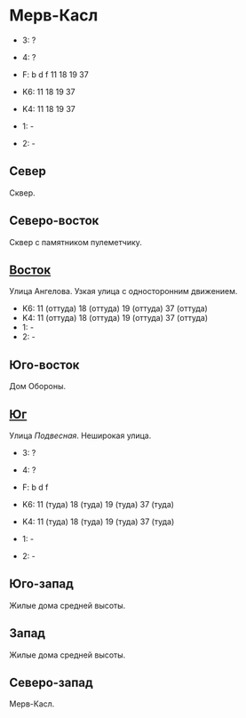 # Мерв-Касл

* 3:    ?
* 4:    ?
* F:    b   d   f
        11  18  19  37

* K6:   11  18  19  37
* K4:   11  18  19  37
* 1:    -
* 2:    -

## Север

Сквер.

## Северо-восток

Сквер с памятником пулеметчику.

## [Восток](./10590045.md)

Улица Ангелова.
Узкая улица с односторонним движением.

* K6:   11 (оттуда) 18 (оттуда) 19 (оттуда) 37 (оттуда)
* K4:   11 (оттуда) 18 (оттуда) 19 (оттуда) 37 (оттуда)
* 1:    -
* 2:    -

## Юго-восток

Дом Обороны.

## [Юг](./10585050.md)

Улица *Подвесная*.
Неширокая улица.

* 3:    ?
* 4:    ?
* F:    b   d   f

* K6:   11 (туда)   18 (туда)   19 (туда)   37 (туда)
* K4:   11 (туда)   18 (туда)   19 (туда)   37 (туда)
* 1:    -
* 2:    -

## Юго-запад

Жилые дома средней высоты.

## Запад

Жилые дома средней высоты.

## Северо-запад

Мерв-Касл.
